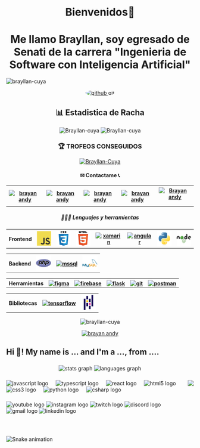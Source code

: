  <h1 align="center"> Bienvenidos👋 <h1>


<h1 align="center">Me llamo Brayllan, soy egresado de Senati de la carrera "Ingenieria de Software con Inteligencia Artificial" </h1>
<h9 align="center"></h9>

<p align="left"> 
   <img src="https://komarev.com/ghpvc/?username=Brayllan-Cuya&label=Profile%20views&color=0e75b6&style=flat" alt="brayllan-cuya" /> 
</p>
<p align="center"> 
   <a href="https://github.com/ryo-ma/github-profile-trophy" margin-Color = "Blue">
      <img src="https://media3.giphy.com/avatars/acetech/RK67baKq9A79.gif" alt="github gif" style="border-radius: 50%; width: 200px; height: 200px; object-fit: cover;" />
   </a>
</p>

</a>

<h2 align="center">📊 Estadistica de Racha</h2>

<p align="center">
    <img align="center" height="160" src="https://github-readme-streak-stats.herokuapp.com/?user=Brayllan-Cuya&" alt="Brayllan-cuya" />
   <img align="center" height="160" src="https://github-readme-stats.vercel.app/api?username=Brayllan-Cuya&show_icons=true&locale=es" alt="Brayllan-cuya" />
</p>

<h3 align="center">🏆 TROFEOS CONSEGUIDOS</h3>

<p align="center"> 
    <a href="https://github.com/ryo-ma/github-profile-trophy"><img src="https://github-profile-trophy.vercel.app/?username=Brayllan-Cuya" alt="Brayllan-Cuya" />
    </a> 
</p>

<h4 align="center" font-size=30>✉ Contactame 📞</h4>

<table align="center">
    <tr>
       <th><a href="https://twitter.com/brayan" target="blank" margin= 10px> 
   <img align="center" src="https://raw.githubusercontent.com/rahuldkjain/github-profile-readme-generator/master/src/images/icons/Social/twitter.svg" alt="brayan andy" height="40" width="40" /></a></th>
       <th><a href="https://linkedin.com/in/brayan andy" target="blank">
   <img align="center" src="https://raw.githubusercontent.com/rahuldkjain/github-profile-readme-generator/master/src/images/icons/Social/linked-in-alt.svg" alt="brayan andy" height="30" width="40" /></a></th>
       <th><a href="https://fb.com/brayan andy" target="blank">
   <img align="center" src="https://raw.githubusercontent.com/rahuldkjain/github-profile-readme-generator/master/src/images/icons/Social/facebook.svg" alt="brayan andy" height="40" width="40" /></a></th>
       <th><a href="https://instagram.com/brayan andy" destino="blank">
   <img align="center" src="https://raw.githubusercontent.com/rahuldkjain/github-profile-readme-generator/master/src/images/icons/Social/instagram.svg" alt="brayan andy" height="40" width="40" />
</a></th>
       <th><a href="https://discord.gg/Brayan andy" destino="blank">
   <img align="center" src="https://raw.githubusercontent.com/rahuldkjain/github-profile-readme-generator/master/src/images/icons/Social/discord.svg" alt="Brayan andy" height="40" width="40" /></a>
</p></th>
    </tr>
</table>

<h5 align="center">👩🏼‍💻 Lenguajes y herramientas </h5>

<table align="center">
    <tr>
        <th>Frontend</th>
       <th><a href="https://developer.mozilla.org/es-ES/docs/Web/JavaScript" target="_blank" rel="noreferrer">
                <img src="https://raw.githubusercontent.com/devicons/devicon/master/icons/javascript/javascript-original.svg" alt="javascript" width="40" height="40" /></th>
        <th><a href="https://www.w3schools.com/css/" target="_blank" rel="noreferrer">
                <img src="https://raw.githubusercontent.com/devicons/devicon/master/icons/css3/css3-original-wordmark.svg" alt="css3" width="40" height="40" /></a></th>
         <th><a href="https://www.w3.org/html/" target="_blank" rel="noreferrer">
                <img src="https://raw.githubusercontent.com/devicons/devicon/master/icons/html5/html5-original-wordmark.svg" alt="html5" width="40" height="40" /></th>
           <th><a href="https://dotnet.microsoft.com/apps/xamarin" target="_blank" rel="noreferrer">
                <img src="https://raw.githubusercontent.com/detain/svg-logos/780f25886640cef088af994181646db2f6b1a3f8/svg/xamarin.svg" alt="xamarin" width="40" height="40" /></th>
           <th><a href="https://angular.io" target="_blank" rel="noreferrer">
                <img src="https://angular.io/assets/images/logos/angular/angular.svg" alt="angular" width="40" height="40" />
            </a></th>
           <th><a href="https://www.python.org" target="_blank" rel="noreferrer">
                <img src="https://raw.githubusercontent.com/devicons/devicon/master/icons/python/python-original.svg" alt="python" width="40" height="40" />
            </a></th>
           <th><a href="https://nodejs.org" target="_blank" rel="noreferrer">
                <img src="https://raw.githubusercontent.com/devicons/devicon/master/icons/nodejs/nodejs-original-wordmark.svg" alt="nodejs" width="40" height="40" />
            </a></th>
   </tr>
</table>
<table align="center">
   <tr>
      <th>Backend</th>
          <th><a href="https://www.php.net" target="_blank" rel="noreferrer">
                <img src="https://raw.githubusercontent.com/devicons/devicon/master/icons/php/php-original.svg" alt="php" width="40" height="40" /></a></th>
          <th><a href="https://www.microsoft.com/es-ES/sql-server" target="_blank" rel="noreferrer">
                <img src="https://www.svgrepo.com/show/303229/microsoft-sql-server-logo.svg" alt="mssql" width="40" height="40" /></a></th>
          <th><a href="https://www.mysql.com/" target="_blank" rel="noreferrer">
                <img src="https://raw.githubusercontent.com/devicons/devicon/master/icons/mysql/mysql-original-wordmark.svg" alt="mysql" width="40" height="40" /></a></th>
        </tr>
</table>
<table align="center">
   <tr>
      <th>Herramientas</th>
      <th><a href="https://www.figma.com/" target="_blank" rel="noreferrer">
                <img src="https://www.vectorlogo.zone/logos/figma/figma-icon.svg" alt="figma" width="40" height="40" />
         </a></th>
      <th><a href="https://firebase.google.com/" target="_blank" rel="noreferrer"> <img src="https://www.vectorlogo.zone/logos/firebase/firebase-icon.svg" alt="firebase" width="40" height="40"/> </a></th>
      <th><a href="https://flask.palletsprojects.com/" target="_blank" rel="noreferrer"> <img src="https://www.vectorlogo.zone/logos/pocoo_flask/pocoo_flask-icon.svg" alt="flask" width="40" height="40"/></a> </th>
      <th><a href="https://git-scm.com/" target="_blank" rel="noreferrer"> <img src="https://www.vectorlogo.zone/logos/git-scm/git-scm-icon.svg" alt="git" width="40" height="40"/> </a></th>
      <th><a href="https://postman.com" target="_blank" rel="noreferrer"> <img src="https://www.vectorlogo.zone/logos/getpostman/getpostman-icon.svg" alt="postman" width="40" height="40"/> </a></th>
    </tr>
</table>
<table align="center">
   <tr>
      <th>Bibliotecas</th>
       <th><a href="https://www.tensorflow.org" target="_blank" rel="noreferrer">
                <img src="https://www.vectorlogo.zone/logos/tensorflow/tensorflow-icon.svg" alt="tensorflow" width="40" height="40" />
            </a></th>
      <th><a href="https://pandas.pydata.org/" target="_blank" rel="noreferrer"> <img src="https://raw.githubusercontent.com/devicons/devicon/2ae2a900d2f041da66e950e4d48052658d850630/icons/pandas/pandas-original.svg" alt="pandas" width="40" height="40"/> </a></th>
      </tr>
</table>
<p align="center">
   <img align="center" src="https://github-readme-stats.vercel.app/api/top-langs?username=brayllan-cuya&show_icons=true&locale=es&layout=compact" alt="brayllan-cuya" />
</p>

<p align="center"> <a href="https://twitter.com/brayan andy" target="blank"><img src="https://img.shields.io/twitter/follow/brayan andy?logo=twitter&style=for-the-badge" alt="brayan andy" /></a> </p>

<h2 align="left">Hi 👋! My name is ... and I'm a ..., from ....</h2>

###

<div align="center">
  <img src="https://github-readme-stats.vercel.app/api?username=maurodesouza&hide_title=false&hide_rank=false&show_icons=true&include_all_commits=true&count_private=true&disable_animations=false&theme=dracula&locale=en&hide_border=false" height="150" alt="stats graph"  />
  <img src="https://github-readme-stats.vercel.app/api/top-langs?username=maurodesouza&locale=en&hide_title=false&layout=compact&card_width=320&langs_count=5&theme=dracula&hide_border=false" height="150" alt="languages graph"  />
</div>

###

<img align="right" height="150" src="https://i.imgflip.com/65efzo.gif"  />

###

<div align="left">
  <img src="https://cdn.jsdelivr.net/gh/devicons/devicon/icons/javascript/javascript-original.svg" height="30" alt="javascript logo"  />
  <img width="12" />
  <img src="https://cdn.jsdelivr.net/gh/devicons/devicon/icons/typescript/typescript-original.svg" height="30" alt="typescript logo"  />
  <img width="12" />
  <img src="https://cdn.jsdelivr.net/gh/devicons/devicon/icons/react/react-original.svg" height="30" alt="react logo"  />
  <img width="12" />
  <img src="https://cdn.jsdelivr.net/gh/devicons/devicon/icons/html5/html5-original.svg" height="30" alt="html5 logo"  />
  <img width="12" />
  <img src="https://cdn.jsdelivr.net/gh/devicons/devicon/icons/css3/css3-original.svg" height="30" alt="css3 logo"  />
  <img width="12" />
  <img src="https://cdn.jsdelivr.net/gh/devicons/devicon/icons/python/python-original.svg" height="30" alt="python logo"  />
  <img width="12" />
  <img src="https://cdn.jsdelivr.net/gh/devicons/devicon/icons/csharp/csharp-original.svg" height="30" alt="csharp logo"  />
</div>

###

<div align="left">
  <img src="https://img.shields.io/static/v1?message=Youtube&logo=youtube&label=&color=FF0000&logoColor=white&labelColor=&style=for-the-badge" height="35" alt="youtube logo"  />
  <img src="https://img.shields.io/static/v1?message=Instagram&logo=instagram&label=&color=E4405F&logoColor=white&labelColor=&style=for-the-badge" height="35" alt="instagram logo"  />
  <img src="https://img.shields.io/static/v1?message=Twitch&logo=twitch&label=&color=9146FF&logoColor=white&labelColor=&style=for-the-badge" height="35" alt="twitch logo"  />
  <img src="https://img.shields.io/static/v1?message=Discord&logo=discord&label=&color=7289DA&logoColor=white&labelColor=&style=for-the-badge" height="35" alt="discord logo"  />
  <img src="https://img.shields.io/static/v1?message=Gmail&logo=gmail&label=&color=D14836&logoColor=white&labelColor=&style=for-the-badge" height="35" alt="gmail logo"  />
  <img src="https://img.shields.io/static/v1?message=LinkedIn&logo=linkedin&label=&color=0077B5&logoColor=white&labelColor=&style=for-the-badge" height="35" alt="linkedin logo"  />
</div>

###

<br clear="both">

<img src="https://raw.githubusercontent.com/maurodesouza/maurodesouza/output/snake.svg" alt="Snake animation" />

###
